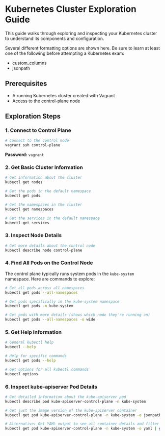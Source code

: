 # Kubernetes Cluster Exploration Guide

This guide walks through exploring and inspecting your Kubernetes cluster to understand its components and configuration.

Several different formatting options are shown here. Be sure to learn at least one of the following before attempting a Kubernetes exam:
- custom_columns
- jsonpath

## Prerequisites
- A running Kubernetes cluster created with Vagrant
- Access to the control-plane node

## Exploration Steps

### 1. Connect to Control Plane
```bash
# Connect to the control node
vagrant ssh control-plane
```
**Password:** `vagrant`

### 2. Get Basic Cluster Information
```bash
# Get information about the cluster
kubectl get nodes

# Get the pods in the default namespace
kubectl get pods

# Get the namespaces in the cluster
kubectl get namespaces

# Get the services in the default namespace
kubectl get services
```

### 3. Inspect Node Details
```bash
# Get more details about the control node
kubectl describe node control-plane
```

### 4. Find All Pods on the Control Node
The control plane typically runs system pods in the `kube-system` namespace. Here are commands to explore:

```bash
# Get all pods across all namespaces
kubectl get pods --all-namespaces

# Get pods specifically in the kube-system namespace
kubectl get pods -n kube-system

# Get pods with more details (shows which node they're running on)
kubectl get pods --all-namespaces -o wide
```

### 5. Get Help Information
```bash
# General kubectl help
kubectl --help

# Help for specific commands
kubectl get pods --help

# Get options for all kubectl commands
kubectl options
```

### 6. Inspect kube-apiserver Pod Details
```bash
# Get detailed information about the kube-apiserver pod
kubectl describe pod kube-apiserver-control-plane -n kube-system

# Get just the image version of the kube-apiserver container
kubectl get pod kube-apiserver-control-plane -n kube-system -o jsonpath='{.spec.containers[0].image}'

# Alternative: Get YAML output to see all container details and filter using grep
kubectl get pod kube-apiserver-control-plane -n kube-system -o yaml | grep image:
```